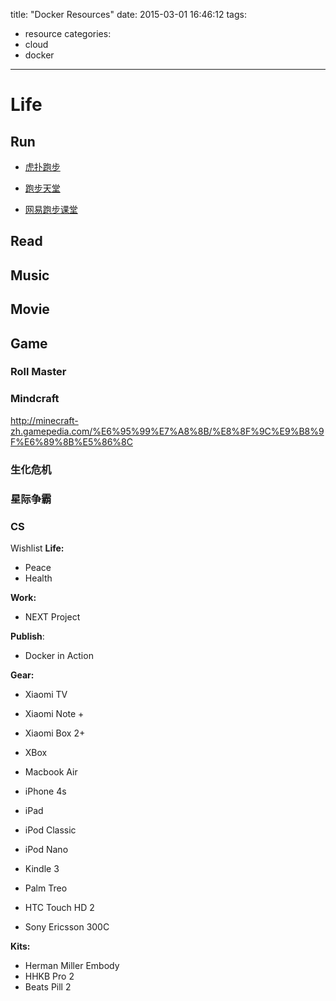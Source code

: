 title: "Docker Resources"
date: 2015-03-01 16:46:12
tags:
- resource
categories:
- cloud
- docker

---

# Life

## Run
- [虎扑跑步](http://run.hupu.com/)
- [跑步天堂](http://bbs.runbible.cn/forum.php)

- [网易跑步课堂](http://www.tudou.com/programs/view/cegazbgBFOg/)

## Read

## Music

## Movie

## Game

### Roll Master

### Mindcraft
http://minecraft-zh.gamepedia.com/%E6%95%99%E7%A8%8B/%E8%8F%9C%E9%B8%9F%E6%89%8B%E5%86%8C

### 生化危机

### 星际争霸

### CS


Wishlist
__Life:__

- Peace
- Health

__Work:__

- NEXT Project

__Publish__:

- Docker in Action

__Gear:__

- Xiaomi TV
- Xiaomi Note +
- Xiaomi Box 2+

- XBox
- Macbook Air

- iPhone 4s
- iPad
- iPod Classic
- iPod Nano
- Kindle 3

- Palm Treo
- HTC Touch HD 2
- Sony Ericsson 300C

__Kits:__

- Herman Miller Embody
- HHKB Pro 2
- Beats Pill 2
